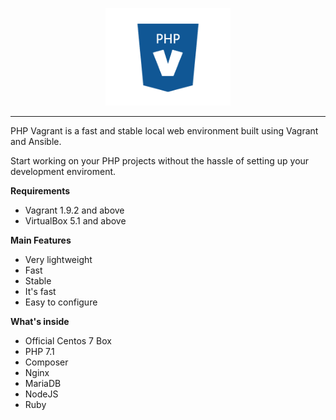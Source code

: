 <p align="center"><img src="assets/logo.png" width="200"></p>

-------
PHP Vagrant is a fast and stable local web environment built using Vagrant and Ansible.

Start working on your PHP projects without the hassle of setting up your development enviroment.

**Requirements**

 - Vagrant 1.9.2 and above
 - VirtualBox 5.1 and above

**Main Features**

 - Very lightweight
 - Fast
 - Stable
 - It's fast
 - Easy to configure

**What's inside**

 - Official Centos 7 Box
 - PHP 7.1
 - Composer
 - Nginx
 - MariaDB
 - NodeJS
 - Ruby

